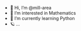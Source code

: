 - 👋 Hi, I’m @mill-area
- 👀 I’m interested in Mathematics
- 🌱 I’m currently learning Python
- 🪐 ...

<!---
mill-area/mill-area is a ✨ special ✨ repository because its `README.md` (this file) appears on your GitHub profile.
You can click the Preview link to take a look at your changes. <3
--->
